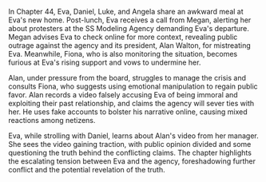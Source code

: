 In Chapter 44, Eva, Daniel, Luke, and Angela share an awkward meal at Eva's new home. Post-lunch, Eva receives a call from Megan, alerting her about protesters at the SS Modeling Agency demanding Eva's departure. Megan advises Eva to check online for more context, revealing public outrage against the agency and its president, Alan Walton, for mistreating Eva. Meanwhile, Fiona, who is also monitoring the situation, becomes furious at Eva's rising support and vows to undermine her.

Alan, under pressure from the board, struggles to manage the crisis and consults Fiona, who suggests using emotional manipulation to regain public favor. Alan records a video falsely accusing Eva of being immoral and exploiting their past relationship, and claims the agency will sever ties with her. He uses fake accounts to bolster his narrative online, causing mixed reactions among netizens.

Eva, while strolling with Daniel, learns about Alan's video from her manager. She sees the video gaining traction, with public opinion divided and some questioning the truth behind the conflicting claims. The chapter highlights the escalating tension between Eva and the agency, foreshadowing further conflict and the potential revelation of the truth.